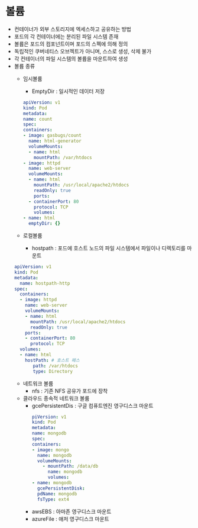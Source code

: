 # 볼륨 

- 컨테이너가 외부 스토리지에 엑세스하고 공유하는  방법
- 포드의 각 컨테이너에는 분리된 파일 시스템 존재
- 볼륨은 포드의 컴포넌트이며 포드의 스펙에 의해 정의
- 독립적인 쿠버네티스 오브젝트가 아니며, 스스로 생성, 삭제 불가
- 각 컨테이너의 파일 시스템의 볼륨을 마운트하여 생성 
- 볼륨 종류
    - 임시볼륨 
      - EmptyDir : 일시적인 데이터 저장
      ```yaml
      apiVersion: v1
      kind: Pod
      metadata:
      name: count
      spec:
      containers:
      - image: gasbugs/count
        name: html-generator
        volumeMounts:
        - name: html
          mountPath: /var/htdocs
      - image: httpd
        name: web-server
        volumeMounts:
        - name: html 
          mountPath: /usr/local/apache2/htdocs
          readOnly: true
          ports:
        - containerPort: 80
          protocol: TCP
          volumes:
      - name: html
        emptyDir: {}
      ```
      
    - 로컬볼륨 
      - hostpath : 포드에 호스트 노드의 파일 시스템에서 파일이나 디렉토리를 마운트
    ```yaml
    apiVersion: v1
    kind: Pod
    metadata:
      name: hostpath-http
    spec:
      containers:
      - image: httpd
        name: web-server
        volumeMounts:
        - name: html
          mountPath: /usr/local/apache2/htdocs
          readOnly: true
        ports:
        - containerPort: 80
          protocol: TCP
      volumes:
      - name: html
        hostPath: # 호스트 패스
           path: /var/htdocs
           type: Directory
    ```
    - 네트워크 볼륨
      - nfs : 기존 NFS 공유가 포드에 장착 
    - 클라우드 종속적 네트워크 볼륨 
      - gcePersistentDis : 구글 컴퓨트엔진 영구디스크 마운트
        ```yaml
        piVersion: v1
        kind: Pod
        metadata:
        name: mongodb
        spec:
        containers:
        - image: mongo
          name: mongodb
          volumeMounts:
            - mountPath: /data/db
              name: mongodb
              volumes:
        - name: mongodb
          gcePersistentDisk:
          pdName: mongodb
          fsType: ext4
        ```
      - awsEBS : 아마존 영구디스크 마운트 
      - azureFile : 애저 영구디스크 마운트
    